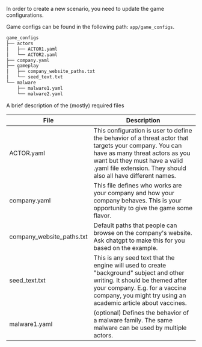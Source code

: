 In order to create a new scenario, you need to update the game configurations.

Game configs can be found in the following path: `app/game_configs`.

```bash
game_configs
├── actors
│   ├── ACTOR1.yaml
│   └── ACTOR2.yaml
├── company.yaml
├── gameplay
│   ├── company_website_paths.txt
│   └── seed_text.txt
└── malware
    ├── malware1.yaml
    └── malware2.yaml
```

A brief description of the (mostly) required files
 
| File  | Description |
|---|---|
| ACTOR.yaml | This configuration is user to define the behavior of a threat actor that targets your company. You can have as many threat actors as you want but they must have a valid .yaml file extension. They should also all have different names. |
| company.yaml | This file defines who works are your company and how your company behaves. This is your opportunity to give the game some flavor. |
| company_website_paths.txt | Default paths that people can browse on the company's website. Ask chatgpt to make this for you based on the example.  |
| seed_text.txt | This is any seed text that the engine will used to create "background" subject and other writing. It should be themed after your company. E.g. for a vaccine company, you might try using an academic article about vaccines. |
| malware1.yaml | (optional) Defines the behavior of a malware family. The same malware can be used by multiple actors.  |

